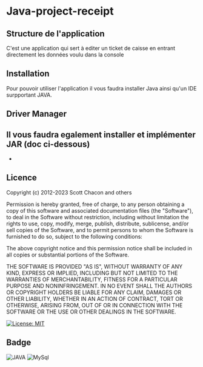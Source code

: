 # Java-project-receipt

## Structure de l'application

C'est une application qui sert à editer un ticket de caisse en entrant directement les données voulu dans la console 

## Installation

Pour pouvoir utiliser l'application il vous faudra installer Java ainsi qu'un IDE surpportant JAVA.


## Driver Manager

Il vous faudra egalement installer et implémenter JAR (doc ci-dessous)
-
-

## Licence
Copyright (c) 2012-2023 Scott Chacon and others

Permission is hereby granted, free of charge, to any person obtaining
a copy of this software and associated documentation files (the
"Software"), to deal in the Software without restriction, including
without limitation the rights to use, copy, modify, merge, publish,
distribute, sublicense, and/or sell copies of the Software, and to
permit persons to whom the Software is furnished to do so, subject to
the following conditions:

The above copyright notice and this permission notice shall be
included in all copies or substantial portions of the Software.

THE SOFTWARE IS PROVIDED "AS IS", WITHOUT WARRANTY OF ANY KIND,
EXPRESS OR IMPLIED, INCLUDING BUT NOT LIMITED TO THE WARRANTIES OF
MERCHANTABILITY, FITNESS FOR A PARTICULAR PURPOSE AND
NONINFRINGEMENT. IN NO EVENT SHALL THE AUTHORS OR COPYRIGHT HOLDERS BE
LIABLE FOR ANY CLAIM, DAMAGES OR OTHER LIABILITY, WHETHER IN AN ACTION
OF CONTRACT, TORT OR OTHERWISE, ARISING FROM, OUT OF OR IN CONNECTION
WITH THE SOFTWARE OR THE USE OR OTHER DEALINGS IN THE SOFTWARE.

[![License: MIT](https://img.shields.io/badge/License-MIT-yellow.svg)](https://opensource.org/licenses/MIT)

## Badge

![JAVA](https://img.shields.io/badge/Java-ED8B00?style=for-the-badge&logo=openjdk&logoColor=white)
![MySql](https://img.shields.io/badge/MySQL-005C84?style=for-the-badge&logo=mysql&logoColor=white)
